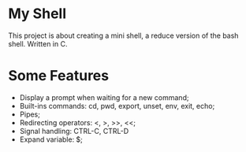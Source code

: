 # My Shell

This project is about creating a mini shell, a reduce version of the bash shell. Written in C.

# Some Features

* Display a prompt when waiting for a new command;
* Built-ins commands: cd, pwd, export, unset, env, exit, echo;
* Pipes;
* Redirecting operators: <, >, >>, <<;
* Signal handling: CTRL-C, CTRL-D
* Expand variable: $;
